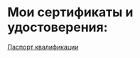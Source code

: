 # Мои сертификаты и удостоверения:

[Паспорт квалификации](https://uc1.1c.ru/account/summary/?token=a0096549003de5b334e4ed1b560a40ba)